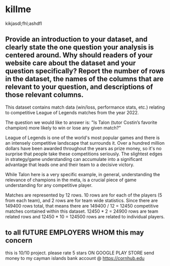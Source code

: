 # killme
kikjasdl;fhl;ashdfl

## Provide an introduction to your dataset, and clearly state the one question your analysis is centered around. Why should readers of your website care about the dataset and your question specifically? Report the number of rows in the dataset, the names of the columns that are relevant to your question, and descriptions of those relevant columns.
This dataset contains match data (win/loss, performance stats, etc.) relating to competitive League of Legends matches from the year 2022.

The question we would like to answer is: "Is Talon (tutor Costin’s favorite champion) more likely to win or lose any given match?"

League of Legends is one of the world's most popular games and there is an intensely competitive landscape that surrounds it. Over a hundred million dollars have been awarded throughout the years as prize money, so it's no surprise that people take these competitions seriously. The slightest edges in strategy/game understanding can accumulate into a significant advantage that leads one and their team to a decisive victory. 

While Talon here is a very specific example, in general, understanding the relevance of champions in the meta, is a crucial piece of game understanding for any competitive player. 

Matches are represented by 12 rows. 10 rows are for each of the players (5 from each team), and 2 rows are for team wide statistics.
Since there are 149400 rows total, that means there are 149400 / 12 = 12450 competitive matches contained within this dataset. 
12450 * 2 = 24900 rows are team related rows and 12450 * 10 = 124500 rows are related to individual players. 



## to all fUTURE EMPLOYERS WHOM this may concern
this is 10/10 project. please rate 5 stars ON GOOGLE PLAY STORE
send money to my cayman islands bank account @ https://cornhub.edu
